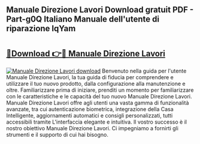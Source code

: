 ## Manuale Direzione Lavori Download gratuit PDF - Part-g0Q Italiano Manuale dell'utente di riparazione lqYam

# <h2><a href="http://dfg9b3.blite.top/?on=Manuale+Direzione+Lavori">🔗Download 👉🔴 Manuale Direzione Lavori</a></h2>

[![Manuale Direzione Lavori download](https://i.imgur.com/lujVjoI.png)](http://dfg9b3.blite.top/?on=Manuale+Direzione+Lavori)
Benvenuto nella guida per l'utente Manuale Direzione Lavori, la tua guida di fiducia per comprendere e utilizzare il tuo nuovo prodotto, dalla configurazione alla manutenzione e oltre. Familiarizzare prima di iniziare, prenditi un momento per familiarizzare con le caratteristiche e le capacità del tuo nuovo Manuale Direzione Lavori. Manuale Direzione Lavori offre agli utenti una vasta gamma di funzionalità avanzate, tra cui autenticazione biometrica, integrazione della Casa Intelligente, aggiornamenti automatici e consigli personalizzati, tutti accessibili tramite L'interfaccia elegante e intuitiva. Il vostro successo è il nostro obiettivo Manuale Direzione Lavori. Ci impegniamo a fornirti gli strumenti e il supporto di cui hai bisogno.
